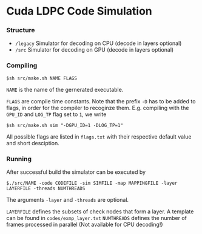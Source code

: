 # Cuda LDPC Code Simulation
### Structure
* `/legacy` Simulator for decoding on CPU (decode in layers optional)
* `/src` Simulator for decoding on GPU (decode in layers optional)

### Compiling
`$sh src/make.sh NAME FLAGS`

`NAME` is the name of the gernerated executable.

`FLAGS` are compile time constants. Note that the prefix `-D` has to be added to flags, in order for the compiler to recoginze them. E.g. compiling with the `GPU_ID` and `LOG_TP` flag set to `1`, we write

`$sh src/make.sh sim "-DGPU_ID=1 -DLOG_TP=1"`

All possible flags are listed in `flags.txt` with their respective default value and short desciption.

### Running
After successful build the simulator can be executed by 

`$./src/NAME -code CODEFILE -sim SIMFILE -map MAPPINGFILE -layer LAYERFILE -threads NUMTHREADS`

The arguments `-layer` and `-threads` are optional.

`LAYERFILE` defines the subsets of check nodes that form a layer. A template can be found in `codes/exmp_layer.txt`
`NUMTHREADS` defines the number of frames processed in parallel (Not available for CPU decoding!)
